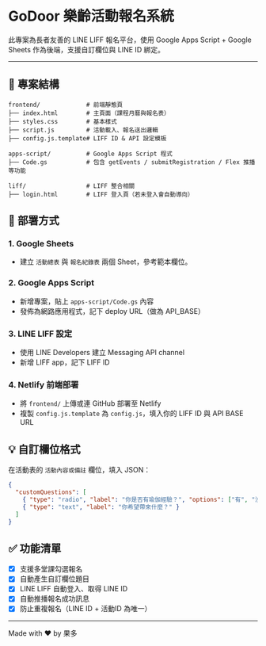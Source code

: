 # GoDoor 樂齡活動報名系統

此專案為長者友善的 LINE LIFF 報名平台，使用 Google Apps Script + Google Sheets 作為後端，支援自訂欄位與 LINE ID 綁定。

---

## 📁 專案結構

```
frontend/             # 前端靜態頁
├── index.html        # 主頁面（課程月曆與報名表）
├── styles.css        # 基本樣式
├── script.js         # 活動載入、報名送出邏輯
├── config.js.template# LIFF ID & API 設定模板

apps-script/          # Google Apps Script 程式
├── Code.gs           # 包含 getEvents / submitRegistration / Flex 推播等功能

liff/                 # LIFF 整合相關
├── login.html        # LIFF 登入頁（若未登入會自動導向）

```

## 🔧 部署方式

### 1. Google Sheets
- 建立 `活動總表` 與 `報名紀錄表` 兩個 Sheet，參考範本欄位。

### 2. Google Apps Script
- 新增專案，貼上 `apps-script/Code.gs` 內容
- 發佈為網路應用程式，記下 deploy URL（做為 API_BASE）

### 3. LINE LIFF 設定
- 使用 LINE Developers 建立 Messaging API channel
- 新增 LIFF app，記下 LIFF ID

### 4. Netlify 前端部署
- 將 `frontend/` 上傳或連 GitHub 部署至 Netlify
- 複製 `config.js.template` 為 `config.js`，填入你的 LIFF ID 與 API BASE URL

## 💡 自訂欄位格式
在活動表的 `活動內容或備註` 欄位，填入 JSON：
```json
{
  "customQuestions": [
    { "type": "radio", "label": "你是否有瑜伽經驗？", "options": ["有", "沒有"] },
    { "type": "text", "label": "你希望帶來什麼？" }
  ]
}
```

## ✅ 功能清單
- [x] 支援多堂課勾選報名
- [x] 自動產生自訂欄位題目
- [x] LINE LIFF 自動登入、取得 LINE ID
- [x] 自動推播報名成功訊息
- [x] 防止重複報名（LINE ID + 活動ID 為唯一）

---

Made with ❤️ by 果多
